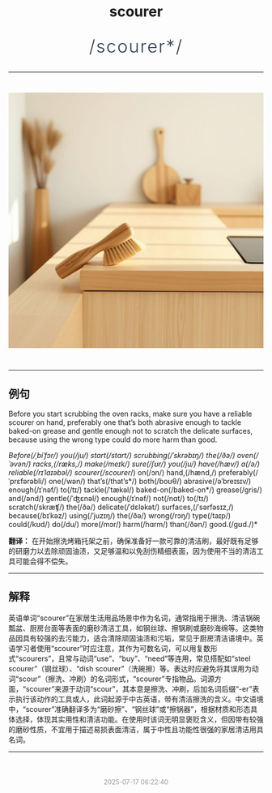 <div align="center">

# scourer

<div style="margin: 30px 0;">
<h1 style="font-size: 2.5em; font-weight: 300; letter-spacing: 2px; margin: 0; color: #2c3e50;">
/scourer*/
</h1>
</div>

</div>

---

<div align="center" style="margin: 40px 0;">

![scourer](images/scourer.png)

</div>

---

## 例句

Before you start scrubbing the oven racks, make sure you have a reliable scourer on hand, preferably one that’s both abrasive enough to tackle baked-on grease and gentle enough not to scratch the delicate surfaces, because using the wrong type could do more harm than good.

*Before(/ˌbiˈfɔr/) you(/ju/) start(/stɑrt/) scrubbing(/ˈskrəbɪŋ/) the(/ðə/) oven(/ˈəvən/) racks,(/ræks,/) make(/meɪk/) sure(/ʃʊr/) you(/ju/) have(/hæv/) a(/ə/) reliable(/rɪˈlaɪəbəl/) scourer(/scourer*/) on(/ɔn/) hand,(/hænd,/) preferably(/ˈprɛfərəbli/) one(/wən/) that’s(/that’s*/) both(/boʊθ/) abrasive(/əˈbreɪsɪv/) enough(/ɪˈnəf/) to(/tɪ/) tackle(/ˈtækəl/) baked-on(/baked-on*/) grease(/gris/) and(/ənd/) gentle(/ˈʤɛnəl/) enough(/ɪˈnəf/) not(/nɑt/) to(/tɪ/) scratch(/skræʧ/) the(/ðə/) delicate(/ˈdɛləkət/) surfaces,(/ˈsərfəsɪz,/) because(/bɪˈkəz/) using(/ˈjuzɪŋ/) the(/ðə/) wrong(/rɔŋ/) type(/taɪp/) could(/kʊd/) do(/du/) more(/mɔr/) harm(/hɑrm/) than(/ðən/) good.(/gʊd./)*

**翻译：** 在开始擦洗烤箱托架之前，确保准备好一款可靠的清洁刷，最好既有足够的研磨力以去除顽固油渍，又足够温和以免刮伤精细表面，因为使用不当的清洁工具可能会得不偿失。

---

## 解释

英语单词“scourer”在家居生活用品场景中作为名词，通常指用于擦洗、清洁锅碗瓢盆、厨房台面等表面的磨砂清洁工具，如钢丝球、擦锅刷或磨砂海绵等。这类物品因具有较强的去污能力，适合清除顽固油渍和污垢，常见于厨房清洁语境中。英语学习者使用“scourer”时应注意，其作为可数名词，可以用复数形式“scourers”，且常与动词“use”、“buy”、“need”等连用，常见搭配如“steel scourer”（钢丝球）、“dish scourer”（洗碗擦）等。表达时应避免将其误用为动词“scour”（擦洗、冲刷）的名词形式，“scourer”专指物品。词源方面，“scourer”来源于动词“scour”，其本意是擦洗、冲刷，后加名词后缀“-er”表示执行该动作的工具或人，此词起源于中古英语，带有清洁擦洗的含义。中文语境中，“scourer”准确翻译多为“磨砂擦”、“钢丝球”或“擦锅器”，根据材质和形态具体选择，体现其实用性和清洁功能。在使用时该词无明显褒贬含义，但因带有较强的磨砂性质，不宜用于描述易损表面清洁，属于中性且功能性很强的家居清洁用具名词。


---

<div align="center" style="margin-top: 50px;">
<small style="color: #999; font-size: 0.9em;">2025-07-17 06:22:40</small>
</div>
